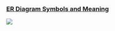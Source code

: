 ### [ER Diagram Symbols and Meaning](https://www.lucidchart.com/pages/ER-diagram-symbols-and-meaning)

![](http://i.stack.imgur.com/5uwcF.png)
